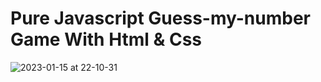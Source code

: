 # Pure Javascript Guess-my-number Game With Html & Css
![2023-01-15 at 22-10-31](https://user-images.githubusercontent.com/80258431/212560634-f3cdb9ca-fb24-47cc-aaa2-e22e93059933.png)

